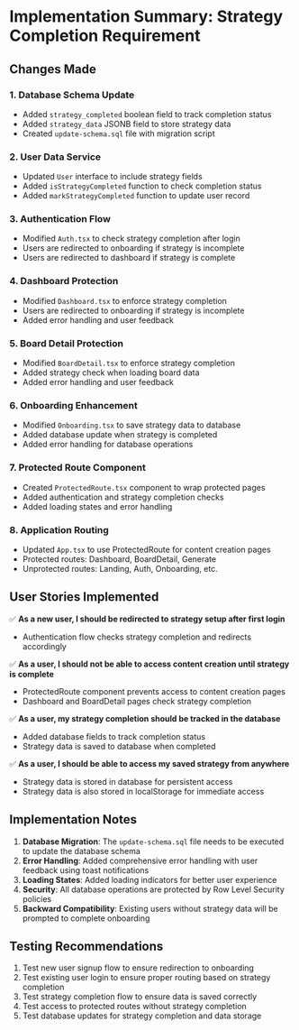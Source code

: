 # Implementation Summary: Strategy Completion Requirement

## Changes Made

### 1. Database Schema Update
- Added `strategy_completed` boolean field to track completion status
- Added `strategy_data` JSONB field to store strategy data
- Created `update-schema.sql` file with migration script

### 2. User Data Service
- Updated `User` interface to include strategy fields
- Added `isStrategyCompleted` function to check completion status
- Added `markStrategyCompleted` function to update user record

### 3. Authentication Flow
- Modified `Auth.tsx` to check strategy completion after login
- Users are redirected to onboarding if strategy is incomplete
- Users are redirected to dashboard if strategy is complete

### 4. Dashboard Protection
- Modified `Dashboard.tsx` to enforce strategy completion
- Users are redirected to onboarding if strategy is incomplete
- Added error handling and user feedback

### 5. Board Detail Protection
- Modified `BoardDetail.tsx` to enforce strategy completion
- Added strategy check when loading board data
- Added error handling and user feedback

### 6. Onboarding Enhancement
- Modified `Onboarding.tsx` to save strategy data to database
- Added database update when strategy is completed
- Added error handling for database operations

### 7. Protected Route Component
- Created `ProtectedRoute.tsx` component to wrap protected pages
- Added authentication and strategy completion checks
- Added loading states and error handling

### 8. Application Routing
- Updated `App.tsx` to use ProtectedRoute for content creation pages
- Protected routes: Dashboard, BoardDetail, Generate
- Unprotected routes: Landing, Auth, Onboarding, etc.

## User Stories Implemented

✅ **As a new user, I should be redirected to strategy setup after first login**
- Authentication flow checks strategy completion and redirects accordingly

✅ **As a user, I should not be able to access content creation until strategy is complete**
- ProtectedRoute component prevents access to content creation pages
- Dashboard and BoardDetail pages check strategy completion

✅ **As a user, my strategy completion should be tracked in the database**
- Added database fields to track completion status
- Strategy data is saved to database when completed

✅ **As a user, I should be able to access my saved strategy from anywhere**
- Strategy data is stored in database for persistent access
- Strategy data is also stored in localStorage for immediate access

## Implementation Notes

1. **Database Migration**: The `update-schema.sql` file needs to be executed to update the database schema
2. **Error Handling**: Added comprehensive error handling with user feedback using toast notifications
3. **Loading States**: Added loading indicators for better user experience
4. **Security**: All database operations are protected by Row Level Security policies
5. **Backward Compatibility**: Existing users without strategy data will be prompted to complete onboarding

## Testing Recommendations

1. Test new user signup flow to ensure redirection to onboarding
2. Test existing user login to ensure proper routing based on strategy completion
3. Test strategy completion flow to ensure data is saved correctly
4. Test access to protected routes without strategy completion
5. Test database updates for strategy completion and data storage